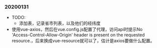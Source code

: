 ### 20200131
- TODO:
  - 添加表，记录省市列表，以及他们的经纬度
- 使用vue-axios，然后在vue.config.js配置了代理，访问api时提示No 'Access-Control-Allow-Origin' header is present on the requested resource.，后来换成vue-resource就可以了，估计是axios要做什么配置。

